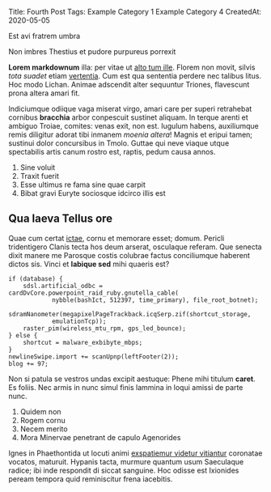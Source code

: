 Title: Fourth Post
Tags: Example Category 1
      Example Category 4
CreatedAt: 2020-05-05

Est avi fratrem umbra

Non imbres Thestius et pudore purpureus porrexit

**Lorem markdownum** illa: per vitae ut [alto tum
ille](http://tumfulmine.io/notus.html). Florem non movit, silvis *tota suadet*
etiam [vertentia](http://et.io/). Cum est qua sententia perdere nec talibus
litus. Hoc modo Lichan. Animae adscendit alter sequuntur Triones, flavescunt
prona altera amari fit.

Indiciumque odiique vaga miserat virgo, amari care per superi retrahebat
cornibus **bracchia** arbor conpescuit sustinet aliquam. In terque arenti et
ambiguo Troiae, comites: venas exit, non est. Iugulum habens, auxiliumque remis
diligitur adorat tibi inmanem *moenia altera*! Magnis et eripui tamen; sustinui
dolor concursibus in Tmolo. Guttae qui neve viaque utque spectabilis artis canum
rostro est, raptis, pedum causa annos.

1. Sine voluit
2. Traxit fuerit
3. Esse ultimus re fama sine quae carpit
4. Bibat gravi Euryte sociosque idcirco illis est

## Qua laeva Tellus ore

Quae cum certat [ictae](http://umeros.com/paulatimque), cornu et memorare esset;
domum. Pericli tridentigero Clanis tecta hos deum arserat, osculaque referam.
Que senecta dixit manere me Parosque costis colubrae factus conciliumque
haberent dictos sis. Vinci et **labique sed** mihi quaeris est?

    if (database) {
        sdsl.artificial_odbc = cardDvCore.powerpoint_raid_ruby.gnutella_cable(
                nybble(bashIct, 512397, time_primary), file_root_botnet);
        sdramNanometer(megapixelPageTrackback.icqSerp.zif(shortcut_storage,
                emulationTcp));
        raster_pim(wireless_mtu_rpm, gps_led_bounce);
    } else {
        shortcut = malware_exbibyte_mbps;
    }
    newlineSwipe.import += scanUpnp(leftFooter(2));
    blog += 97;

Non si patula se vestros undas excipit aestuque: Phene mihi titulum **caret**.
Es foliis. Nec armis in nunc simul finis lammina in loqui amissi de parte nunc.

1. Quidem non
2. Rogem cornu
3. Necem merito
4. Mora Minervae penetrant de capulo Agenorides

Ignes in Phaethontida ut locuti animi [exspatiemur videtur
vitiantur](http://horrendisfateri.net/genis-est.html) coronatae vocatos,
maturuit. Hypanis tacta, murmure quantum usum Saeculaque radice; ibi inde
respondit di siccat sanguine. Hoc odisse est Ixionides peream tempora quid
reminiscitur frena iacebitis.
